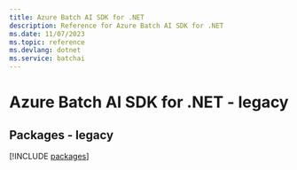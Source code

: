 ```yaml
---
title: Azure Batch AI SDK for .NET
description: Reference for Azure Batch AI SDK for .NET
ms.date: 11/07/2023
ms.topic: reference
ms.devlang: dotnet
ms.service: batchai
---
```

# Azure Batch AI SDK for .NET - legacy
## Packages - legacy
[!INCLUDE [packages](batch-ai-index.md)]